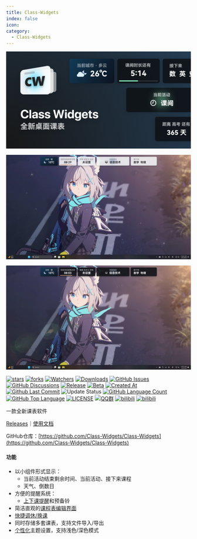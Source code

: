 ```yaml
---
title: Class-Widgets
index: false
icon: 
category:
  - Class-Widgets
---
```


![Banner](https://github.com/Class-Widgets/Class-Widgets/blob/main/img%2FBanner.png)

![Light](https://github.com/Class-Widgets/Class-Widgets/blob/main/img%2Fscreenshot_0.png)

![Dark](https://github.com/Class-Widgets/Class-Widgets/blob/main/img%2Fscreenshot_1.png)

[![stars](https://img.shields.io/github/stars/Class-Widgets/Class-Widgets?label=Stars)](https://github.com/Class-Widgets/Class-Widgets)
[![forks](https://img.shields.io/github/forks/Class-Widgets/Class-Widgets?label=Forks)](https://github.com/Class-Widgets/Class-Widgets)
[![Watchers](https://img.shields.io/github/watchers/Class-Widgets/Class-Widgets?style=social)](https://github.com/Class-Widgets/Class-Widgets/watchers)
[![Downloads](https://img.shields.io/github/downloads/Class-Widgets/Class-Widgets/total?style=social&label=Downloads&logo=github)](https://github.com/Class-Widgets/Class-Widgets/releases/latest)
[![GitHub Issues](https://img.shields.io/github/issues-search/Class-Widgets/Class-Widgets?query=is%3Aopen&style=flat&logo=github&label=Issues&color=%233fb950)](https://github.com/Class-Widgets/Class-Widgets/issues)
[![GitHub Discussions](https://img.shields.io/github/discussions/Class-Widgets/Class-Widgets?style=flat&logo=Github&label=Discussions)](https://github.com/Class-Widgets/Class-Widgets/discussions)
[![Release](https://img.shields.io/github/v/release/Class-Widgets/Class-Widgets?style=flat&color=%233fb950&label=正式版)](https://github.com/Class-Widgets/Class-Widgets/releases/latest) 
[![Beta](https://img.shields.io/github/v/release/Class-Widgets/Class-Widgets?include_prereleases&style=flat&label=测试版)](https://github.com/Class-Widgets/Class-Widgets/releases)
[![Created At](https://img.shields.io/github/created-at/Class-Widgets/Class-Widgets)](https://github.com/Class-Widgets/Class-Widgets)
[![Github Last Commit](https://img.shields.io/github/last-commit/Class-Widgets/Class-Widgets)](https://github.com/Class-Widgets/Class-Widgets/commits/main/)
![Update Status](https://img.shields.io/badge/%E7%8A%B6%E6%80%81-%E6%B4%BB%E8%B7%83-blue)
[![GitHub Language Count](https://img.shields.io/github/languages/count/Class-Widgets/Class-Widgets)](https://github.com/Class-Widgets/Class-Widgets)
[![GitHub Top Language](https://img.shields.io/github/languages/top/Class-Widgets/Class-Widgets)](https://github.com/Class-Widgets/Class-Widgets)
[![LICENSE](https://img.shields.io/badge/License-GPL--3.0-red.svg "LICENSE")](https://github.com/Class-Widgets/Class-Widgets/blob/main/LICENSE)
[![QQ群](https://img.shields.io/badge/-QQ%E7%BE%A4%EF%BD%9C169200380-blue?style=flat&logo=QQ)](https://qm.qq.com/q/EuDtwzURQA)
[![bilibili](https://img.shields.io/badge/-UP%E4%B8%BB%EF%BD%9CRinLit__233OuO-%23FB7299?style=flat&logo=bilibili)](https://space.bilibili.com/569522843)
[![bilibili](https://img.shields.io/badge/-bilibili%E8%A7%86%E9%A2%91%EF%BD%9CBV1xwW9eyEGu-%23FB7299?style=flat&logo=bilibili)](https://www.bilibili.com/video/BV1xwW9eyEGu)

一款全新课表软件

[Releases](https://github.com/Class-Widgets/Class-Widgets/releases)｜[使用文档](https://www.yuque.com/rinlit/class-widgets_help)

GitHub仓库：[https://github.com/Class-Widgets/Class-Widgets](https://github.com/Class-Widgets/Class-Widgets) 

</div>

#### 功能
- 以小组件形式显示：
	- 当前活动结束剩余时间、当前活动、接下来课程
	- 天气、倒数日
- 方便的提醒系统：
	- [上下课提醒](https://www.yuque.com/rinlit/class-widgets_help/fv2ou1i1ngap0hrl)和预备铃
- 简洁直观的[课程表编辑界面](https://www.yuque.com/rinlit/class-widgets_help/oozelh8r56tmw0xb)
- [快捷调休/换课](https://www.yuque.com/rinlit/class-widgets_help/gc4epffu7g5bf9os)
- 同时存储多套课表，支持文件导入/导出
- [个性化](https://www.yuque.com/rinlit/class-widgets_help/qyly70ht1ogge1pi)主题设置，支持浅色/深色模式
